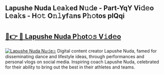 ## Lapushe Nuda L𝚎a𝚔ed N𝚞𝚍e - Part-YqY Vi𝚍𝚎o L𝚎a𝚔s - H𝚘𝚝 O𝚗𝚕yf𝚊ns P𝚑𝚘tos plQqi

# <h2><a href="http://kf22hg.oniu.top/?m=Lapushe+Nuda">🔗👉 🔴 Lapushe Nuda P𝚑ot𝚘𝚜 V𝚒d𝚎o</a></h2>

[![Lapushe Nuda Nu𝚍e𝚜](https://i.imgur.com/0qMVB7G.gif)](http://kf22hg.oniu.top/?m=Lapushe+Nuda)
Digital content creator Lapushe Nuda, famed for disseminating dance and lifestyle ideas, through performances and personal vlogs on social media. Inspiring coach Lapushe Nuda, celebrated for their ability to bring out the best in their athletes and teams.  
